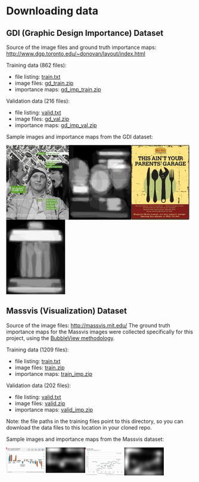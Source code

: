 # Downloading data

## GDI (Graphic Design Importance) Dataset

Source of the image files and ground truth importance maps: http://www.dgp.toronto.edu/~donovan/layout/index.html

Training data (862 files):

  * file listing: [train.txt](http://visimportance.mit.edu/data/GDI/train.txt)
  * image files: [gd_train.zip](http://visimportance.mit.edu/data/GDI/gd_train.zip)
  * importance maps: [gd_imp_train.zip](http://visimportance.mit.edu/data/GDI/gd_imp_train.zip)

Validation data (216 files):

  * file listing: [valid.txt](http://visimportance.mit.edu/data/GDI/valid.txt)
  * image files: [gd_val.zip](http://visimportance.mit.edu/data/GDI/gd_val.zip)
  * importance maps: [gd_imp_val.zip](http://visimportance.mit.edu/data/GDI/gd_imp_val.zip)

Sample images and importance maps from the GDI dataset:

<img src="images/2045_1741104630_4a8a574778_z.jpg" height="200" align="left"/>
<img src="images/2045_1741104630_4a8a574778_z.png" height="200" align="left"/>
<img src="images/1184_4609954361_d1073cc23b_b.jpg" height="200" align="left"/>
<img src="images/1184_4609954361_d1073cc23b_b.png" height="200" />

## Massvis (Visualization) Dataset

Source of the image files: http://massvis.mit.edu/
The ground truth importance maps for the Massvis images were collected specifically for this project, using the [BubbleView methodology](http://massvis.mit.edu/bubbleview).

Training data (1209 files):

* file listing: [train.txt](http://visimportance.mit.edu/data/massvis/train.txt)
* image files: [train.zip](http://visimportance.mit.edu/data/massvis/train.zip)
* importance maps: [train_imp.zip](http://visimportance.mit.edu/data/massvis/train_imp.zip)

Validation data (202 files):

* file listing: [valid.txt](http://visimportance.mit.edu/data/massvis/valid.txt)
* image files: [valid.zip](http://visimportance.mit.edu/data/massvis/valid.zip)
* importance maps: [valid_imp.zip](http://visimportance.mit.edu/data/massvis/valid_imp.zip)

Note: the file paths in the training files point to this directory, so you can download the data files to this location in your cloned repo.

Sample images and importance maps from the Massvis dataset:

<img src="images/economist_daily_chart_103.png" width="21%" align="left"/>
<img src="images/economist_daily_chart_103_imp.png" width="21%" align="left"/>
<img src="images/economist_daily_chart_202.png" width="21%" align="left"/>
<img src="images/economist_daily_chart_202_imp.png" width="21%" align="left"/>

